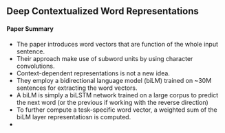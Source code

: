 ## Deep Contextualized Word Representations

#### Paper Summary
* The paper introduces word vectors that are function of the whole input sentence.
* Their approach make use of subword units by using character convolutions.
* Context-dependent representations is not a new idea.
* They employ a bidirectional language model (biLM) trained on ~30M sentences for extracting the word vectors.
* A biLM is simply a biLSTM network trained on a large corpus to predict the next word (or the previous if working with the reverse direction)
* To further compute a tesk-specific word vector, a weighted sum of the biLM layer representatiosn is computed.
* 


